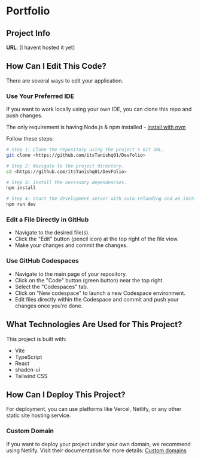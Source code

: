 # Portfolio

## Project Info

**URL**: [I havent hosted it yet]

## How Can I Edit This Code?

There are several ways to edit your application.

### Use Your Preferred IDE

If you want to work locally using your own IDE, you can clone this repo and push changes.

The only requirement is having Node.js & npm installed - [install with nvm](https://github.com/nvm-sh/nvm#installing-and-updating)

Follow these steps:

```sh
# Step 1: Clone the repository using the project's Git URL.
git clone <https://github.com/itsTanishq01/DevFolio>

# Step 2: Navigate to the project directory.
cd <https://github.com/itsTanishq01/DevFolio>

# Step 3: Install the necessary dependencies.
npm install

# Step 4: Start the development server with auto-reloading and an instant preview.
npm run dev
```

### Edit a File Directly in GitHub

- Navigate to the desired file(s).
- Click the "Edit" button (pencil icon) at the top right of the file view.
- Make your changes and commit the changes.

### Use GitHub Codespaces

- Navigate to the main page of your repository.
- Click on the "Code" button (green button) near the top right.
- Select the "Codespaces" tab.
- Click on "New codespace" to launch a new Codespace environment.
- Edit files directly within the Codespace and commit and push your changes once you're done.

## What Technologies Are Used for This Project?

This project is built with:

- Vite
- TypeScript
- React
- shadcn-ui
- Tailwind CSS

## How Can I Deploy This Project?

For deployment, you can use platforms like Vercel, Netlify, or any other static site hosting service.

### Custom Domain

If you want to deploy your project under your own domain, we recommend using Netlify. Visit their documentation for more details: [Custom domains](https://docs.netlify.com/domains-https/custom-domains/)
